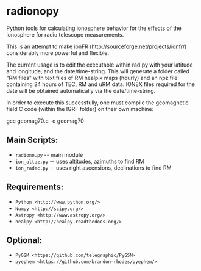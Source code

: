 # radionopy
Python tools for calculating ionosphere behavior for the effects of
the ionosphere for radio telescope measurements.

This is an attempt to make ionFR
(http://sourceforge.net/projects/ionfr/) considerably more powerful
and flexible.

The current usage is to edit the executable within rad.py with your latitude and longitude, and the date/time-string. This will generate a folder called "RM files" with text files of RM healpix maps (hourly) and an npz file containing 24 hours of TEC, RM and uRM data. IONEX files required for the date will be obtained automatically via the date/time-string.

In order to execute this successfully, one must compile the geomagnetic field C code (within the IGRF folder) on their own machine:

gcc geomag70.c -o geomag70

Main Scripts:
-------------
* `radiono.py` -- main module
* `ion_altaz.py` -- uses altitudes, azimuths to find RM
* `ion_radec.py` -- uses right ascensions, declinations to find RM

Requirements:
-------------
* `Python <http://www.python.org/>`
* `Numpy <http://scipy.org/>`
* `Astropy <http://www.astropy.org/>`
* `healpy <http://healpy.readthedocs.org/>`

Optional:
---------
* `PyGSM <https://github.com/telegraphic/PyGSM>`
* `pyephem <https://github.com/brandon-rhodes/pyephem/>`

